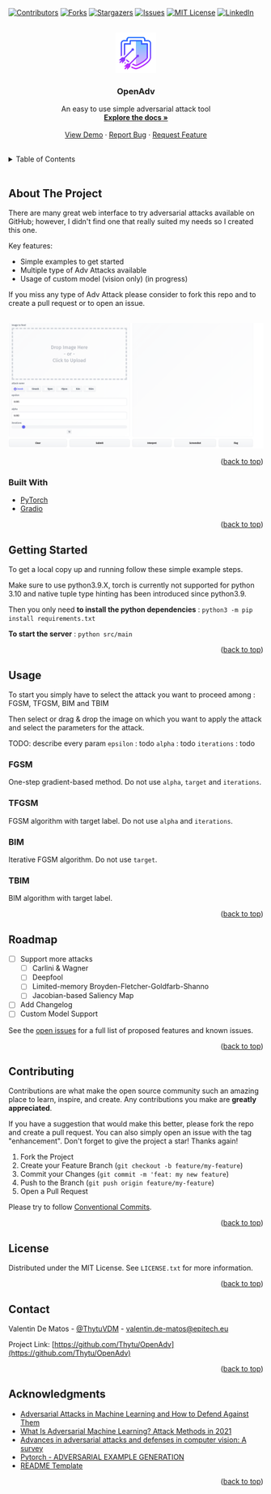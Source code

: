 <div id="top"></div>

[![Contributors][contributors-shield]][contributors-url]
[![Forks][forks-shield]][forks-url]
[![Stargazers][stars-shield]][stars-url]
[![Issues][issues-shield]][issues-url]
[![MIT License][license-shield]][license-url]
[![LinkedIn][linkedin-shield]][linkedin-url]


<br />
<div align="center">
  <a href="https://github.com/Thytu/OpenAdv">
    <img src=".img/logo.png" alt="Logo" width="80" height="80">
  </a>

  <h3 align="center">OpenAdv</h3>

  <p align="center">
    An easy to use simple adversarial attack tool
    <br />
    <a href="https://github.com/Thytu/OpenAdv"><strong>Explore the docs »</strong></a>
    <br />
    <br />
    <a href="https://github.com/Thytu/OpenAdv">View Demo</a>
    ·
    <a href="https://github.com/Thytu/OpenAdv/issues">Report Bug</a>
    ·
    <a href="https://github.com/Thytu/OpenAdv/issues">Request Feature</a>
  </p>
</div>

<br/>

<!-- TABLE OF CONTENTS -->
<details>
  <summary>Table of Contents</summary>
  <ol>
    <li><a href="#about-the-project">About The Project</a></li>
    <li><a href="#getting-started">Getting Started</a></li>
    <li><a href="#usage">Usage</a></li>
    <li><a href="#roadmap">Roadmap</a></li>
    <li><a href="#contributing">Contributing</a></li>
    <li><a href="#license">License</a></li>
    <li><a href="#contact">Contact</a></li>
    <li><a href="#acknowledgments">Acknowledgments</a></li>
  </ol>
</details>

<br/>


## About The Project

There are many great web interface to try adversarial attacks available on GitHub; however, I didn't find one that really suited my needs so I created this one.

Key features:
* Simple examples to get started
* Multiple type of Adv Attacks available
* Usage of custom model (vision only) (in progress)

If you miss any type of Adv Attack please consider to fork this repo and to create a pull request or to open an issue.

<br/>
<div align="center">
  <img src=".img/demo-simple.gif" alt="Demo OpenAdv Simle">
</div>

<p align="right">(<a href="#top">back to top</a>)</p>



### Built With

* [PyTorch](https://pytorch.org)
* [Gradio](https://pytorch.org)

<p align="right">(<a href="#top">back to top</a>)</p>



<!-- GETTING STARTED -->
## Getting Started

To get a local copy up and running follow these simple example steps.


Make sure to use python3.9.X, torch is currently not supported for python 3.10 and native tuple type hinting has been introduced since python3.9.

Then you only need **to install the python dependencies** : `python3 -m pip install requirements.txt`

**To start the server** : `python src/main`

<p align="right">(<a href="#top">back to top</a>)</p>



<!-- USAGE EXAMPLES -->
## Usage

To start you simply have to select the attack you want to proceed among : FGSM, TFGSM, BIM and TBIM

Then select or drag & drop the image on which you want to apply the attack and select the parameters for the attack.

TODO: describe every param
`epsilon` :  todo
`alpha` :  todo
`iterations` :  todo

### FGSM
One-step gradient-based method.
Do not use `alpha`, `target` and `iterations`.

### TFGSM
FGSM algorithm with target label.
Do not use `alpha` and `iterations`.

### BIM
Iterative FGSM algorithm.
Do not use `target`.

### TBIM
BIM algorithm with target label.


<p align="right">(<a href="#top">back to top</a>)</p>


## Roadmap

- [ ] Support more attacks
    - [ ] Carlini & Wagner
    - [ ] Deepfool
    - [ ] Limited-memory Broyden-Fletcher-Goldfarb-Shanno
    - [ ] Jacobian-based Saliency Map
- [ ] Add Changelog
- [ ] Custom Model Support

See the [open issues](https://github.com/Thytu/OpenAdv/issues) for a full list of proposed features and known issues.

<p align="right">(<a href="#top">back to top</a>)</p>



## Contributing

Contributions are what make the open source community such an amazing place to learn, inspire, and create. Any contributions you make are **greatly appreciated**.

If you have a suggestion that would make this better, please fork the repo and create a pull request. You can also simply open an issue with the tag "enhancement".
Don't forget to give the project a star! Thanks again!


1. Fork the Project
2. Create your Feature Branch (`git checkout -b feature/my-feature`)
3. Commit your Changes (`git commit -m 'feat: my new feature`)
4. Push to the Branch (`git push origin feature/my-feature`)
5. Open a Pull Request

Please try to follow [Conventional Commits](https://www.conventionalcommits.org/en/v1.0.0/).

<p align="right">(<a href="#top">back to top</a>)</p>



## License

Distributed under the MIT License. See `LICENSE.txt` for more information.

<p align="right">(<a href="#top">back to top</a>)</p>



## Contact

Valentin De Matos - [@ThytuVDM](https://twitter.com/ThytuVDM) - valentin.de-matos@epitech.eu

Project Link: [https://github.com/Thytu/OpenAdv](https://github.com/Thytu/OpenAdv)

<p align="right">(<a href="#top">back to top</a>)</p>



## Acknowledgments

* [Adversarial Attacks in Machine Learning and How to Defend Against Them](https://towardsdatascience.com/OpenAdv-in-machine-learning-and-how-to-defend-against-them-a2beed95f49c)
* [What Is Adversarial Machine Learning? Attack Methods in 2021](https://viso.ai/deep-learning/adversarial-machine-learning/)
* [Advances in adversarial attacks and defenses in computer vision: A survey](https://arxiv.org/pdf/2108.00401.pdf)
* [Pytorch - ADVERSARIAL EXAMPLE GENERATION](https://pytorch.org/tutorials/beginner/fgsm_tutorial.html)
* [README Template](https://github.com/othneildrew/Best-README-Template)

<p align="right">(<a href="#top">back to top</a>)</p>



<!-- MARKDOWN LINKS & IMAGES -->
[contributors-shield]: https://img.shields.io/github/contributors/Thytu/OpenAdv.svg?style=for-the-badge
[contributors-url]: https://github.com/Thytu/OpenAdv/graphs/contributors
[issues]: https://img.shields.io/github/issues/Thytu/OpenAdv
[forks-shield]: https://img.shields.io/github/forks/Thytu/OpenAdv.svg?style=for-the-badge
[forks-url]: https://github.com/Thytu/OpenAdv/network/members
[stars-shield]: https://img.shields.io/github/stars/Thytu/OpenAdv.svg?style=for-the-badge
[stars-url]: https://github.com/Thytu/OpenAdv/stargazers
[issues-shield]: https://img.shields.io/github/issues/Thytu/OpenAdv.svg?style=for-the-badge
[issues-url]: https://github.com/Thytu/OpenAdv/issues
[license-shield]: https://img.shields.io/github/license/Thytu/OpenAdv.svg?style=for-the-badge
[license-url]: https://github.com/Thytu/OpenAdv/blob/master/LICENSE.txt
[linkedin-shield]: https://img.shields.io/badge/-LinkedIn-black.svg?style=for-the-badge&logo=linkedin&colorB=555
[linkedin-url]: https://linkedin.com/in/valentin-de-matos
[product-screenshot]: .img/demo-simple.gif
